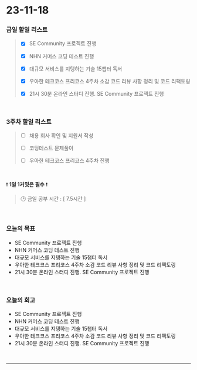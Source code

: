 # 23-11-18
### 금일 할일 리스트
> - [x]  SE Community 프로젝트 진행
>
> - [x]  NHN 커머스 코딩 테스트 진행
>
> - [x]  대규모 서비스를 지탱하는 기술 15챕터 독서
>
> - [x]  우아한 테크코스 프리코스 4주차 소감 코드 리뷰 사항 정리 및 코드 리팩토링
>
> - [x]  21시 30분 온라인 스터디 진행. SE Community 프로젝트 진행



<br/>

### 3주차 할일 리스트  
> - [ ]  채용 회사 확인 및 지원서 작성
>
> - [ ]  코딩테스트 문제풀이
>
> - [ ]  우아한 테크코스 프리코스 4주차 진행

<br/>

❗ **1일 1커밋은 필수** ❗
> 🕒 금일 공부 시간 : [ 7.5시간 ]
  
<br/>

### 오늘의 목표
- SE Community 프로젝트 진행
- NHN 커머스 코딩 테스트 진행
- 대규모 서비스를 지탱하는 기술 15챕터 독서
- 우아한 테크코스 프리코스 4주차 소감 코드 리뷰 사항 정리 및 코드 리팩토링
- 21시 30분 온라인 스터디 진행. SE Community 프로젝트 진행

<br>

### 오늘의 회고
- SE Community 프로젝트 진행
- NHN 커머스 코딩 테스트 진행
- 대규모 서비스를 지탱하는 기술 15챕터 독서
- 우아한 테크코스 프리코스 4주차 소감 코드 리뷰 사항 정리 및 코드 리팩토링
- 21시 30분 온라인 스터디 진행. SE Community 프로젝트 진행


<br/>

------------  
